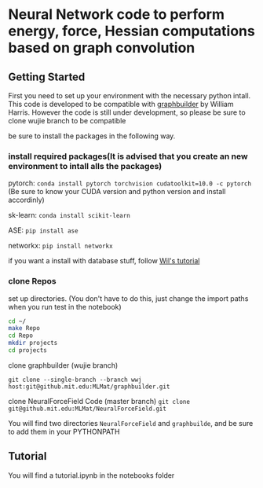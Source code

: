# Neural Network code to perform energy, force, Hessian computations based on graph convolution 

## Getting Started 
First you need to set up your environment with the necessary python intall. This code is developed to be compatible with [graphbuilder](https://github.mit.edu/MLMat/graphbuilder) by William Harris. However the code is still under development, so please be sure to clone wujie branch to be compatible 

be sure to install the packages in the following way. 

### install required packages(It is advised that you create an new environment to intall alls the packages)

pytorch: ```conda install pytorch torchvision cudatoolkit=10.0 -c pytorch```
(Be sure to know your CUDA version and python version and install accordinly)

sk-learn: ```conda install scikit-learn```

ASE: ```pip install ase```

networkx: ```pip install networkx```

if you want a install with database stuff, follow [Wil's tutorial](https://github.mit.edu/MLMat/mpnnet/blob/master/docs/README.md)


### clone Repos

set up directories. (You don't have to do this, just change the import paths when you run test in the notebook)

```bash
cd ~/
make Repo
cd Repo
mkdir projects
cd projects
```

clone graphbuilder (wujie branch)

```git clone --single-branch --branch wwj host:git@github.mit.edu:MLMat/graphbuilder.git```

clone NeuralForceField Code (master branch)
```git clone git@github.mit.edu:MLMat/NeuralForceField.git```

You will find two directories `NeuralForceField` and `graphbuilde`, and be sure to add them in your PYTHONPATH

##  Tutorial

You will find a tutorial.ipynb in the notebooks folder 




